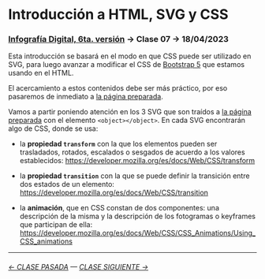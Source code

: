 # Introducción a HTML, SVG y CSS

### [Infografía Digital, 6ta. versión](https://github.com/profesorfaco/dno075-2023-1#readme) → Clase 07 → 18/04/2023

Esta introducción se basará en el modo en que CSS puede ser utilizado en SVG, para luego avanzar a modificar el CSS de [Bootstrap 5](https://getbootstrap.com/) que estamos usando en el HTML. 

El acercamiento a estos contenidos debe ser más práctico, por eso pasaremos de inmediato a [la página preparada](https://profesorfaco.github.io/dno075-2023-1/clase-07). 

Vamos a partir poniendo atención en los 3 SVG que son traídos a [la página preparada](https://profesorfaco.github.io/dno075-2023-1/clase-07) con el elemento `<object></object>`. En cada SVG encontrarán algo de CSS, donde se usa:

- la **propiedad `transform`** con la que los elementos pueden ser trasladados, rotados, escalados o sesgados de acuerdo a los valores establecidos: https://developer.mozilla.org/es/docs/Web/CSS/transform

- la **propiedad `transition`** con la que se puede definir la transición entre dos estados de un elemento: https://developer.mozilla.org/es/docs/Web/CSS/transition

- la **animación**, que en CSS constan de dos componentes: una descripción de la misma y la descripción de los fotogramas o keyframes que participan de ella: https://developer.mozilla.org/es/docs/Web/CSS/CSS_Animations/Using_CSS_animations

- - - - - -

###### [← CLASE PASADA](https://github.com/profesorfaco/dno075-2023-1/tree/main/clase-06) — [CLASE SIGUIENTE →](https://github.com/profesorfaco/dno075-2023-1/tree/main/clase-08) 
